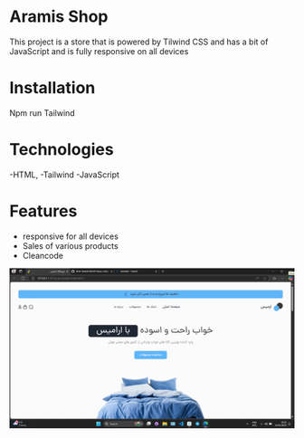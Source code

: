 # Aramis Shop
This project is a store that is powered by Tilwind CSS and has a bit of JavaScript and is fully responsive on all devices
# Installation 
Npm run Tailwind 

# Technologies
-HTML, 
-Tailwind
-JavaScript
#   Features
- responsive for all devices
- Sales of various products
- Cleancode   
<img src="/Demo-img/Screenshot (126).png">